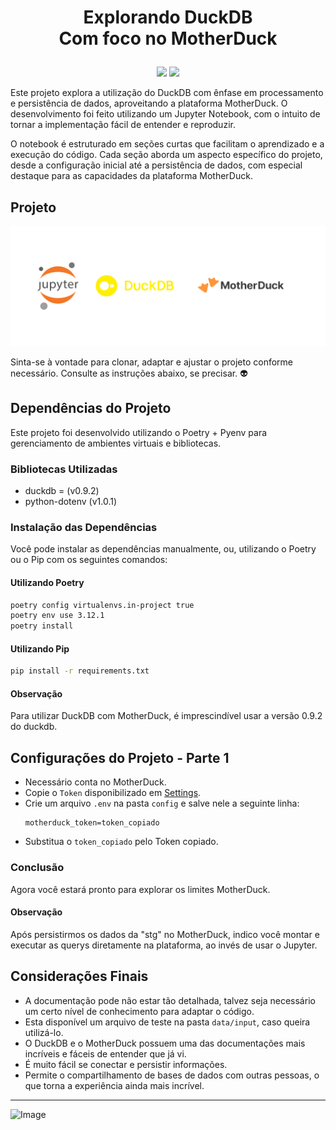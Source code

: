 # <p align="center">Explorando DuckDB<br>Com foco no MotherDuck</p>

<p align="center">
<img src="http://img.shields.io/static/v1?label=LICENCA&message=...&color=GREEN&style=for-the-badge"/>     
<img src="http://img.shields.io/static/v1?label=STATUS&message=N/A&color=GREEN&style=for-the-badge"/>
</p>

Este projeto explora a utilização do DuckDB com ênfase em processamento e persistência de dados, aproveitando a plataforma MotherDuck. O desenvolvimento foi feito utilizando um Jupyter Notebook, com o intuito de tornar a implementação fácil de entender e reproduzir.

O notebook é estruturado em seções curtas que facilitam o aprendizado e a execução do código. Cada seção aborda um aspecto específico do projeto, desde a configuração inicial até a persistência de dados, com especial destaque para as capacidades da plataforma MotherDuck.

## Projeto

![Diagram](https://github.com/tonsatomicos/exploring-duckdb-and-motherduck/blob/main/assets/diagram_pipeline.png?raw=true)

Sinta-se à vontade para clonar, adaptar e ajustar o projeto conforme necessário. Consulte as instruções abaixo, se precisar. :alien:

## Dependências do Projeto

Este projeto foi desenvolvido utilizando o Poetry + Pyenv para gerenciamento de ambientes virtuais e bibliotecas.

### Bibliotecas Utilizadas

- duckdb = (v0.9.2)
- python-dotenv (v1.0.1)

### Instalação das Dependências

Você pode instalar as dependências manualmente, ou, utilizando o Poetry ou o Pip com os seguintes comandos:

#### Utilizando Poetry

```bash
poetry config virtualenvs.in-project true
poetry env use 3.12.1
poetry install

```

#### Utilizando Pip

```bash
pip install -r requirements.txt

```

#### Observação

Para utilizar DuckDB com MotherDuck, é imprescindível usar a versão 0.9.2 do duckdb.

## Configurações do Projeto - Parte 1

- Necessário conta no MotherDuck.
- Copie o <code>Token</code> disponibilizado em <a href="https://app.motherduck.com/settings">Settings</a>.
- Crie um arquivo <code>.env</code> na pasta <code>config</code> e salve nele a seguinte linha: <pre><code>motherduck_token=token_copiado</code></pre>
- Substitua o <code>token_copiado</code> pelo Token copiado.

### Conclusão

Agora você estará pronto para explorar os limites MotherDuck.

#### Observação

Após persistirmos os dados da "stg" no MotherDuck, indico você montar e executar as querys diretamente na plataforma, ao invés de usar o Jupyter.

## Considerações Finais

- A documentação pode não estar tão detalhada, talvez seja necessário um certo nível de conhecimento para adaptar o código.
- Esta disponível um arquivo de teste na pasta <code>data/input</code>, caso queira utilizá-lo.
- O DuckDB e o MotherDuck possuem uma das documentações mais incríveis e fáceis de entender que já vi.
- É muito fácil se conectar e persistir informações.
- Permite o compartilhamento de bases de dados com outras pessoas, o que torna a experiência ainda mais incrível.

<hr>

![Image](https://i.imgur.com/p4vnGAN.gif)
